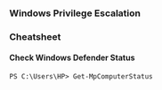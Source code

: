 ### Windows Privilege Escalation

### Cheatsheet

#### Check Windows Defender Status

`
PS C:\Users\HP> Get-MpComputerStatus
`
